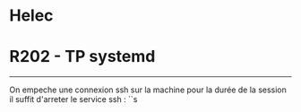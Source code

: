 
# Helec
# R202 - TP systemd
---

On empeche une connexion ssh sur la machine pour la durée de la session il suffit d'arreter le service ssh :
``s
